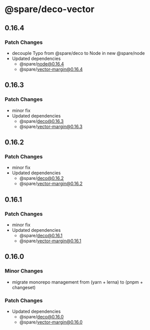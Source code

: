 # @spare/deco-vector

## 0.16.4

### Patch Changes

- decouple Typo from @spare/deco to Node in new @spare/node
- Updated dependencies
  - @spare/node@0.16.4
  - @spare/vector-margin@0.16.4

## 0.16.3

### Patch Changes

- minor fix
- Updated dependencies
  - @spare/deco@0.16.3
  - @spare/vector-margin@0.16.3

## 0.16.2

### Patch Changes

- minor fix
- Updated dependencies
  - @spare/deco@0.16.2
  - @spare/vector-margin@0.16.2

## 0.16.1

### Patch Changes

- minor fix
- Updated dependencies
  - @spare/deco@0.16.1
  - @spare/vector-margin@0.16.1

## 0.16.0

### Minor Changes

- migrate monorepo management from (yarn + lerna) to (pnpm + changeset)

### Patch Changes

- Updated dependencies
  - @spare/deco@0.16.0
  - @spare/vector-margin@0.16.0
